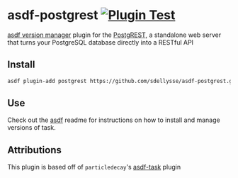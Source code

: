 # asdf-postgrest [![Plugin Test](https://github.com/sdellysse/asdf-postgrest/workflows/Plugin%20Test/badge.svg)](https://github.com/sdellysse/asdf-postgrest)

[asdf version manager](https://github.com/asdf-vm/asdf) plugin for the [PostgREST](https://postgrest.org), a standalone web server that turns your PostgreSQL database directly into a RESTful API

## Install

```bash
asdf plugin-add postgrest https://github.com/sdellysse/asdf-postgrest.git
```

## Use

Check out the [asdf](https://github.com/asdf-vm/asdf) readme for instructions on how to install and manage versions of task.

## Attributions

This plugin is based off of `particledecay`'s [asdf-task](https://github.com/particledecay/asdf-task) plugin
